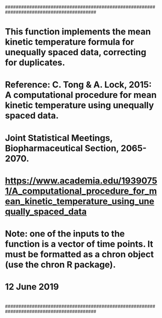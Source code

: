 ##########################################################################################
#
# This function implements the mean kinetic temperature formula for unequally spaced data, correcting for duplicates.
#
# Reference:  C. Tong & A. Lock, 2015:  A computational procedure for mean kinetic temperature using unequally spaced data.  
# Joint Statistical Meetings, Biopharmaceutical Section, 2065-2070.
# https://www.academia.edu/19390751/A_computational_procedure_for_mean_kinetic_temperature_using_unequally_spaced_data
#
# Note:  one of the inputs to the function is a vector of time points.  It must be formatted as a chron object (use the chron R package).
#
# 12 June 2019
#
##########################################################################################
